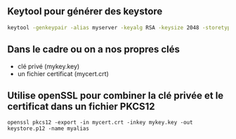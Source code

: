 ## Keytool pour générer des keystore
```bash
keytool -genkeypair -alias myserver -keyalg RSA -keysize 2048 -storetype PKCS12 -keystore keystore.p12 -validity 3650
```

## Dans le cadre ou on a nos propres clés

- clé privé (mykey.key)
- un fichier certificat (mycert.crt)

## Utilise openSSL pour combiner la clé privée et le certificat dans un fichier PKCS12
```
openssl pkcs12 -export -in mycert.crt -inkey mykey.key -out keystore.p12 -name myalias
```